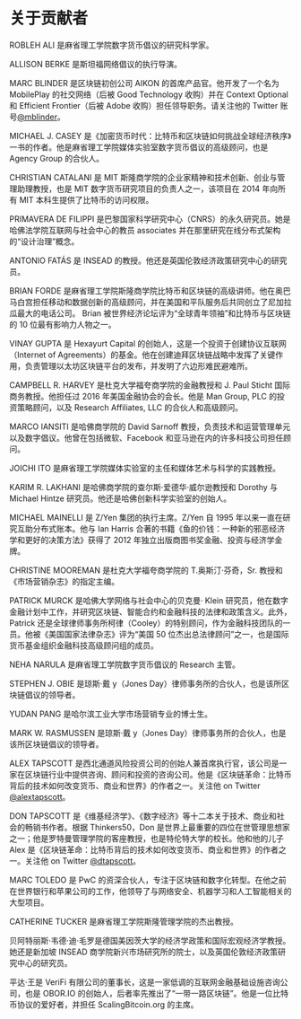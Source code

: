 <hgroup>

# 关于贡献者

</hgroup>

ROBLEH ALI 是麻省理工学院数字货币倡议的研究科学家。

ALLISON BERKE 是斯坦福网络倡议的执行导演。

MARC BLINDER 是区块链初创公司 AIKON 的首席产品官。他开发了一个名为 MobilePlay 的社交网络（后被 Good Technology 收购）并在 Context Optional 和 Efficient Frontier（后被 Adobe 收购）担任领导职务。请关注他的 Twitter 账号[@mblinder](https://twitter.com/mblinder?lang=en)。

MICHAEL J. CASEY 是《加密货币时代：比特币和区块链如何挑战全球经济秩序》一书的作者。他是麻省理工学院媒体实验室数字货币倡议的高级顾问，也是 Agency Group 的合伙人。

CHRISTIAN CATALANI 是 MIT 斯隆商学院的企业家精神和技术创新、创业与管理助理教授，也是 MIT 数字货币研究项目的负责人之一，该项目在 2014 年向所有 MIT 本科生提供了比特币的访问权限。

PRIMAVERA DE FILIPPI 是巴黎国家科学研究中心（CNRS）的永久研究员。她是哈佛法学院互联网与社会中心的教员 associates 并在那里研究在线分布式架构的“设计治理”概念。

ANTONIO FATÁS 是 INSEAD 的教授。他还是英国伦敦经济政策研究中心的研究员。

BRIAN FORDE 是麻省理工学院斯隆商学院比特币和区块链的高级讲师。他在奥巴马白宫担任移动和数据创新的高级顾问，并在美国和平队服务后共同创立了尼加拉瓜最大的电话公司。 Brian 被世界经济论坛评为“全球青年领袖”和比特币与区块链的 10 位最有影响力人物之一。

VINAY GUPTA 是 Hexayurt Capital 的创始人，这是一个投资于创建协议互联网（Internet of Agreements）的基金。他在创建迪拜区块链战略中发挥了关键作用，负责管理以太坊区块链平台的发布，并发明了六边形难民避难所。

CAMPBELL R. HARVEY 是杜克大学福夸商学院的金融教授和 J. Paul Sticht 国际商务教授。他担任过 2016 年美国金融协会的会长。他是 Man Group, PLC 的投资策略顾问，以及 Research Affiliates, LLC 的合伙人和高级顾问。

MARCO IANSITI 是哈佛商学院的 David Sarnoff 教授，负责技术和运营管理单元以及数字倡议。他曾在包括微软、Facebook 和亚马逊在内的许多科技公司担任顾问。

JOICHI ITO 是麻省理工学院媒体实验室的主任和媒体艺术与科学的实践教授。

KARIM R. LAKHANI 是哈佛商学院的查尔斯·爱德华·威尔逊教授和 Dorothy 与 Michael Hintze 研究员。他还是哈佛创新科学实验室的创始人。

MICHAEL MAINELLI 是 Z/Yen 集团的执行主席。Z/Yen 自 1995 年以来一直在研究互助分布式账本。他与 Ian Harris 合著的书籍《鱼的价钱：一种新的邪恶经济学和更好的决策方法》获得了 2012 年独立出版商图书奖金融、投资与经济学金牌。

CHRISTINE MOOREMAN 是杜克大学福夸商学院的 T.奥斯汀·芬奇，Sr. 教授和《市场营销杂志》的指定主编。

PATRICK MURCK 是哈佛大学网络与社会中心的贝克曼· Klein 研究员，他在数字金融计划中工作，并研究区块链、智能合约和金融科技的法律和政策含义。此外，Patrick 还是全球律师事务所柯律（Cooley）的特别顾问，作为金融科技团队的一员。他被《美国国家法律杂志》评为“美国 50 位杰出总法律顾问”之一，也是国际货币基金组织金融科技高级顾问组的成员。

NEHA NARULA 是麻省理工学院数字货币倡议的 Research 主管。

STEPHEN J. OBIE 是琼斯·戴 y（Jones Day）律师事务所的合伙人，也是该所区块链倡议的领导者。

YUDAN PANG 是哈尔滨工业大学市场营销专业的博士生。

MARK W. RASMUSSEN 是琼斯·戴 y（Jones Day）律师事务所的合伙人，也是该所区块链倡议的领导者。

ALEX TAPSCOTT 是西北通道风险投资公司的创始人兼首席执行官，该公司是一家在区块链行业中提供咨询、顾问和投资的咨询公司。他是《区块链革命：比特币背后的技术如何改变货币、商业和世界》的作者之一。关注他 on Twitter [@alextapscott](https://twitter.com/alextapscott )。

DON TAPSCOTT 是《维基经济学》、《数字经济》等十二本关于技术、商业和社会的畅销书作者。根据 Thinkers50，Don 是世界上最重要的四位在世管理思想家之一；他是罗特曼管理学院的客座教授，也是特伦特大学的校长。他和他的儿子 Alex 是《区块链革命：比特币背后的技术如何改变货币、商业和世界》的作者之一。关注他 on Twitter [@dtapscott](https://twitter.com/dtapscott )。

MARC TOLEDO 是 PwC 的资深合伙人，专注于区块链和数字化转型。在他之前在世界银行和苹果公司的工作，他领导了与网络安全、机器学习和人工智能相关的大型项目。

CATHERINE TUCKER 是麻省理工学院斯隆管理学院的杰出教授。

贝阿特丽斯·韦德·迪·毛罗是德国美因茨大学的经济学政策和国际宏观经济学教授。她还是新加坡 INSEAD 商学院新兴市场研究所的院士，以及英国伦敦经济政策研究中心的研究员。

平达·王是 VeriFi 有限公司的董事长，这是一家低调的互联网金融基础设施咨询公司，也是 OBOR.IO 的创始人，后者率先推出了“一带一路区块链”。他是一位比特币协议的爱好者，并担任 ScalingBitcoin.org 的主席。
